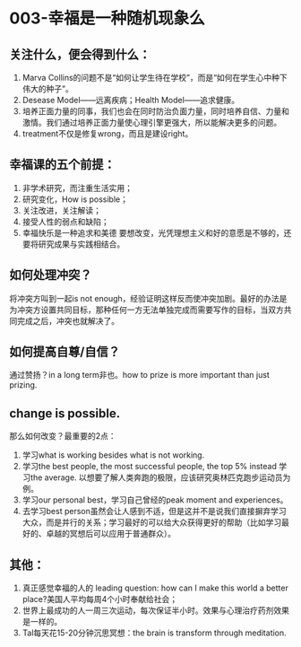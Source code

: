 # 003-幸福是一种随机现象么
## 关注什么，便会得到什么：
1. Marva Collins的问题不是“如何让学生待在学校”，而是“如何在学生心中种下伟大的种子”。
 2. Desease Model——远离疾病；Health Model——追求健康。
 3. 培养正面力量的同事，我们也会在同时防治负面力量，同时培养自信、力量和激情。我们通过培养正面力量使心理引擎更强大，所以能解决更多的问题。
 4. treatment不仅是修复wrong，而且是建设right。 
 ## 幸福课的五个前提：
 1. 非学术研究，而注重生活实用； 
 2. 研究变化，How is possible； 
 3. 关注改进，关注解读； 
 4. 接受人性的弱点和缺陷； 
 5. 幸福快乐是一种追求和美德 要想改变，光凭理想主义和好的意愿是不够的，还要将研究成果与实践相结合。 
 
 ##  如何处理冲突？
 将冲突方叫到一起is not enough，经验证明这样反而使冲突加剧。最好的办法是为冲突方设置共同目标，那种任何一方无法单独完成而需要写作的目标，当双方共同完成之后，冲突也就解决了。 
 
 ##  如何提高自尊/自信？
 通过赞扬？in a long term非也。how to prize is more important than just prizing. 
 
 ## change is possible.
  那么如何改变？最重要的2点： 
 1.  学习what is working besides what is not working. 
 2.  学习the best people, the most successful people, the top 5% instead 学习the average. 以想要了解人类奔跑的极限，应该研究奥林匹克跑步运动员为例。
 3.  学习our personal best，学习自己曾经的peak moment and experiences。 
 4. 去学习best person虽然会让人感到不适，但是这并不是说我们直接摒弃学习大众，而是并行的关系；学习最好的可以给大众获得更好的帮助（比如学习最好的、卓越的冥想后可以应用于普通群众）。
 
 ## 其他： 
 1. 真正感觉幸福的人的 leading question: how can I make this world a better place?美国人平均每周4个小时奉献给社会；
 2. 世界上最成功的人一周三次运动，每次保证半小时。效果与心理治疗药剂效果是一样的。
 3. Tal每天花15-20分钟沉思冥想：the brain is transform through meditation. 
